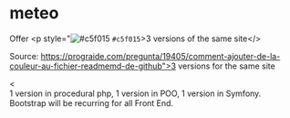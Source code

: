 # meteo
Offer <p style="![#c5f015](https://via.placeholder.com/15/c5f015/000000?text=+) `#c5f015`>3 versions of the same site</><br>

Source: https://prograide.com/pregunta/19405/comment-ajouter-de-la-couleur-au-fichier-readmemd-de-github">3 versions for the same site</p><<br>
1 version in procedural php,
1 version in POO,
1 version in Symfony.
Bootstrap will be recurring for all Front End.
